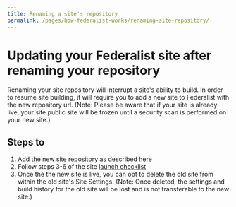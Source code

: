 ```yaml
---
title: Renaming a site's repository
permalink: /pages/how-federalist-works/renaming-site-repository/
---
```


# Updating your Federalist site after renaming your repository

Renaming your site repository will interrupt a site's ability to build.  In order to resume site building, it will require you to add a new site to Federalist with the new repository url.  (Note: Please be aware that if your site is already live, your site public site will be frozen until a security scan is performed on your new site.)

## Steps to 

1. Add the new site repository as described [here](/pages/using-federalist/)
2. Follow steps 3-6 of the site [launch checklist](/pages/using-federalist/launch-checklist/)
3. Once the the new site is live, you can opt to delete the old site from within the old site's Site Settings.  (Note: Once deleted, the settings and build history for the old site will be lost and is not transferable to the new site.)
